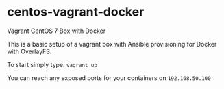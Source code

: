 # centos-vagrant-docker
Vagrant CentOS 7 Box with Docker

This is a basic setup of a vagrant box with Ansible provisioning for Docker with OverlayFS.

To start simply type: `vagrant up`

You can reach any exposed ports for your containers on `192.168.50.100`
